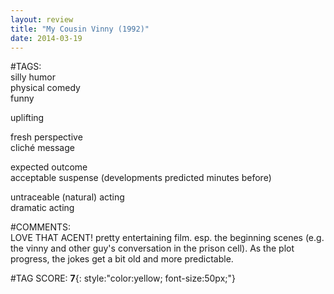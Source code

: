 ```yaml
---  
layout: review  
title: "My Cousin Vinny (1992)"  
date: 2014-03-19  
---  
```

  
#TAGS:  
silly humor  
physical comedy  
funny  
  
uplifting  
  
fresh perspective  
cliché message  
  
expected outcome  
acceptable suspense (developments predicted minutes before)  
  
untraceable (natural) acting  
dramatic acting  
  
#COMMENTS:  
LOVE THAT ACENT! pretty entertaining film. esp. the beginning scenes (e.g. the vinny and other guy's conversation in the prison cell). As the plot progress, the jokes get a bit old and more predictable.  
  
  
  
  
  
#TAG SCORE: **7**{: style:"color:yellow; font-size:50px;"}  

